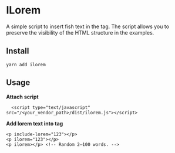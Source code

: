 # ILorem

A simple script to insert fish text in the tag. The script allows you to preserve the visibility of the HTML structure in the examples.

## Install

`yarn add ilorem`

## Usage

__Attach script__

```
  <script type="text/javascript" src="/<your_vendor_path>/dist/ilorem.js"></script>
```

__Add lorem text into tag__

```
<p include-lorem="123"></p>
<p ilorem="123"></p>
<p ilorem></p> <!-- Random 2–100 words. -->
```
